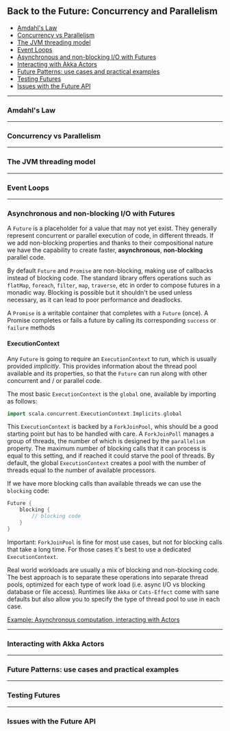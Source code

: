 ## Back to the Future: Concurrency and Parallelism

  * [Amdahl's Law](#amdahls-law)
  * [Concurrency vs Parallelism](#concurrency-vs-parallelism)
  * [The JVM threading model](#the-jvm-threading-model)
  * [Event Loops](#event-loops)
  * [Asynchronous and non-blocking I/O with Futures](#asynchronous-and-non-blocking-io-with-futures)
  * [Interacting with Akka Actors](#integrating-with-akka-actors)
  * [Future Patterns: use cases and practical examples](#future-patterns-use-cases-and-practical-examples)
  * [Testing Futures](#testing-futures)
  * [Issues with the Future API](#issues-with-the-future-api)  




---

### Amdahl's Law

---

### Concurrency vs Parallelism

---

### The JVM threading model

---

### Event Loops

---

### Asynchronous and non-blocking I/O with Futures

A `Future` is a placeholder for a value that may not yet exist. They generally represent concurrent or parallel execution of code, in different threads. If we add non-blocking properties and thanks to their compositional nature we have the capability to create faster, **asynchronous**, **non-blocking** parallel code.  

By default `Future` and `Promise` are non-blocking, making use of callbacks instead of blocking code. The standard library offers operations such as `flatMap`, `foreach`, `filter`, `map`, `traverse`, etc in order to compose futures in a monadic way. Blocking is possible but it shouldn't be used unless necessary, as it can lead to poor performance and deadlocks.

A `Promise` is a writable container that completes with a `Future` (once). A Promise completes or fails a future by calling its corresponding `success` or `failure` methods

#### ExecutionContext

Any `Future` is going to require an `ExecutionContext` to run, which is usually provided _implicitly_. This provides information about the thread pool available and its properties, so that the `Future` can run along with other concurrent and / or parallel code. 

The most basic `ExecutionContext` is the `global` one, available by importing as follows:

```scala
import scala.concurrent.ExecutionContext.Implicits.global
```

This `ExecutionContext` is backed by a `ForkJoinPool`, whis should be a good starting point but has to be handled with care. A `ForkJoinPoll` manages a group of threads, the number of which is designed by the `parallelism` property. The maximum number of blocking calls that it can process is equal to this setting, and if reached it could starve the pool of threads. By default, the global `ExecutionContext` creates a pool with the number of threads equal to the number of available processors. 

If we have more blocking calls than available threads we can use the `blocking` code:

```scala
Future {
    blocking {
        // blocking code
    }
}
```

Important: `ForkJoinPool` is fine for most use cases, but not for blocking calls that take a long time. For those cases it's best to use a dedicated `ExecutionContext`.

Real world workloads are usually a mix of blocking and non-blocking code. The best approach is to separate these operations into separate thread pools, optimized for each type of work load (i.e. async I/O vs blocking database or file access). Runtimes like `Akka` or `Cats-Effect` come with sane defaults but also allow you to specify the type of thread pool to use in each case. 


[Example: Asynchronous computation, interacting with Actors](https://github.com/jmarin/scala-futures-examples)


---

### Interacting with Akka Actors

---

### Future Patterns: use cases and practical examples



---

### Testing Futures

---

### Issues with the Future API
